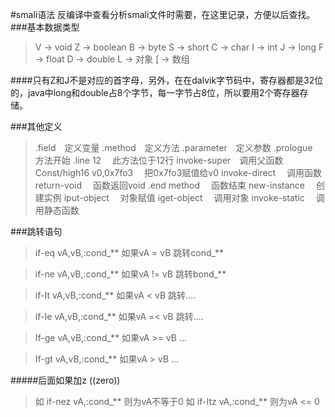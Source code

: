 #smali语法
反编译中查看分析smali文件时需要，在这里记录，方便以后查找。
###基本数据类型
>V -> void
Z -\> boolean
B -\> byte
S -\> short
C -\> char
I -\> int
J -\> long
F -\> float
D -\> double
L -\> 对象
[ -\> 数组

####只有Z和J不是对应的首字母，另外，在在dalvik字节码中，寄存器都是32位的，java中long和double占8个字节，每一字节占8位，所以要用2个寄存器存储。

###其他定义
>.field&emsp;定义变量
.method&emsp;定义方法
.parameter&emsp;定义参数
.prologue&emsp;方法开始
.line 12 &emsp;此方法位于12行
invoke-super&emsp;调用父函数
Const/high16 v0,0x7fo3 &emsp;把0x7fo3赋值给v0
invoke-direct &emsp;调用函数
return-void &emsp;函数返回void
.end method &emsp;函数结束
new-instance &emsp;创建实例
iput-object &emsp;对象赋值
iget-object &emsp;调用对象
invoke-static &emsp;调用静态函数

###跳转语句

>if-eq vA,vB,:cond\_\*\* 如果vA = vB 跳转cond\_\*\*

>if-ne vA,vB,:cond\_\*\* 如果vA != vB 跳转bond\_\*\*

>if-It vA,vB,:cond\_\*\* 如果vA \< vB 跳转….

>if-Ie vA,vB,:cond\_\*\* 如果vA =\< vB 跳转….

>If-ge vA,vB,:cond\_\*\* 如果vA \>= vB …

>If-gt vA,vB,:cond\_\*\* 如果vA \> vB …

#####后面如果加z  ((zero))
>如 if-nez vA,:cond\_\*\* 则为vA不等于0
 如 if-Itz vA,:cond_** 则为vA <= 0